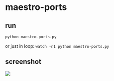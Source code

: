 # maestro-ports

## run
```python maestro-ports.py```

or just in loop:
```watch -n1 python maestro-ports.py```


## screenshot

<img src="https://brecht.systems/cpme/maestro-ports.png">
